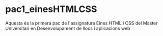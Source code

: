 # pac1_einesHTMLCSS
Aquesta és la primera pac de l'assignatura Eines HTML i CSS del Màster Universitari en Desenvolupament de llocs i aplicacions web
